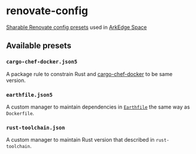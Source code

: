 # renovate-config

[Sharable Renovate config presets](https://docs.renovatebot.com/config-presets/) used in [ArkEdge Space](https://arkedgespace.com)

## Available presets

### `cargo-chef-docker.json5`

A package rule to constrain Rust and [cargo-chef-docker](https://github.com/sksat/cargo-chef-docker) to be same version.

### `earthfile.json5`

A custom manager to maintain dependencies in [`Earthfile`](https://earthly.dev) the same way as `Dockerfile`.

### `rust-toolchain.json`

A custom manager to maintain Rust version that described in `rust-toolchain`.
